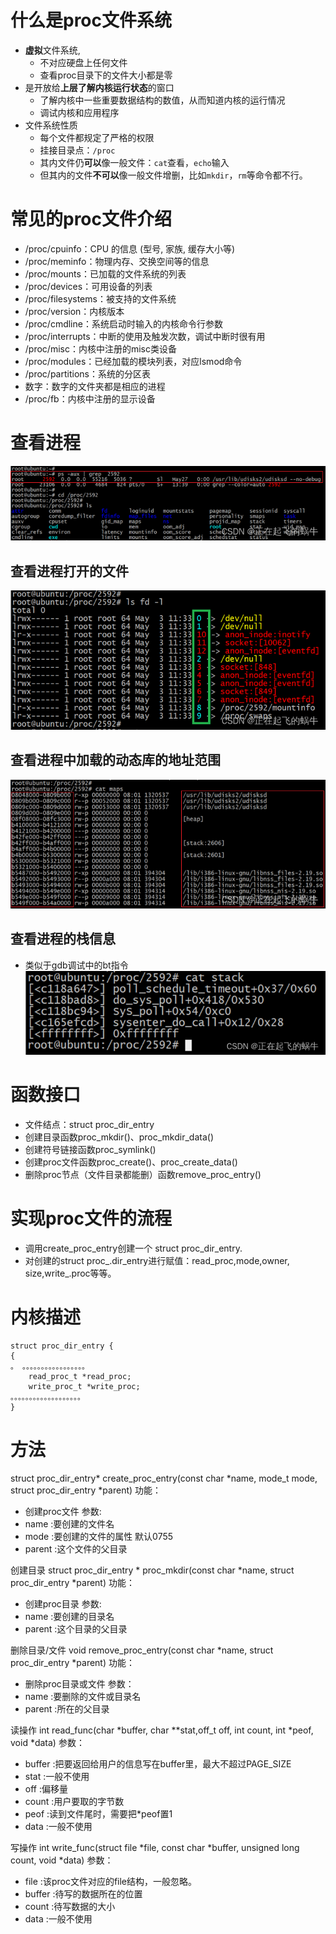 # 什么是proc文件系统
- **虚拟**文件系统,
	- 不对应硬盘上任何文件
	- 查看proc目录下的文件大小都是零
- 是开放给**上层了解内核运行状态**的窗口
	- 了解内核中一些重要数据结构的数值，从而知道内核的运行情况
	- 调试内核和应用程序
- 文件系统性质
	- 每个文件都规定了严格的权限
	- 挂接目录点：`/proc`
	- 其内文件仍**可以**像一般文件：`cat`查看，`echo`输入
	- 但其内的文件**不可以**像一般文件增删，比如`mkdir`，`rm`等命令都不行。

# 常见的proc文件介绍
- /proc/cpuinfo：CPU 的信息 (型号, 家族, 缓存大小等)
- /proc/meminfo：物理内存、交换空间等的信息
- /proc/mounts：已加载的文件系统的列表
- /proc/devices：可用设备的列表
- /proc/filesystems：被支持的文件系统
- /proc/version：内核版本
- /proc/cmdline：系统启动时输入的内核命令行参数
- /proc/interrupts：中断的使用及触发次数，调试中断时很有用
- /proc/misc：内核中注册的misc类设备
- /proc/modules：已经加载的模块列表，对应lsmod命令
- /proc/partitions：系统的分区表
- 数字：数字的文件夹都是相应的进程
- /proc/fb：内核中注册的显示设备

# 查看进程
![](../photo/Pasted%20image%2020230508161806.png)

## 查看进程打开的文件
![](../photo/Pasted%20image%2020230508161842.png)

## 查看进程中加载的动态库的地址范围
![](../photo/Pasted%20image%2020230508161858.png)

## 查看进程的栈信息
- 类似于gdb调试中的bt指令
![](../photo/Pasted%20image%2020230508161918.png)

# 函数接口
- 文件结点：struct proc_dir_entry
- 创建目录函数proc_mkdir()、proc_mkdir_data()
- 创建符号链接函数proc_symlink()
- 创建proc文件函数proc_create()、proc_create_data()
- 删除proc节点（文件目录都能删）函数remove_proc_entry()

# 实现proc文件的流程
- 调用create_proc_entry创建一个 struct proc_dir_entry.
- 对创建的struct proc_.dir_entry进行赋值：read_proc,mode,owner, size,write_.proc等等。

# 内核描述
```
struct proc_dir_entry {
{ 
。 。。。。。。。。。。。。。。。。。
	read_proc_t *read_proc;
	write_proc_t *write_proc;
。。。。。。。。。。。。。。。。。。。
}
```

# 方法
struct proc_dir_entry* create_proc_entry(const char *name, mode_t mode, struct proc_dir_entry *parent)
功能：
- 创建proc文件
参数:
- name :要创建的文件名
- mode :要创建的文件的属性 默认0755
- parent :这个文件的父目录

创建目录
struct proc_dir_entry * proc_mkdir(const char *name, struct proc_dir_entry *parent)
功能：
- 创建proc目录
参数:
- name :要创建的目录名
- parent :这个目录的父目录

删除目录/文件
void remove_proc_entry(const char *name, struct proc_dir_entry *parent)
功能：
- 删除proc目录或文件
参数：
- name :要删除的文件或目录名
- parent :所在的父目录

读操作
int read_func(char *buffer, char **stat,off_t off, int count, int *peof, void *data)
参数：
- buffer :把要返回给用户的信息写在buffer里，最大不超过PAGE_SIZE
- stat :一般不使用
- off :偏移量
- count :用户要取的字节数
- peof :读到文件尾时，需要把*peof置1
- data :一般不使用

写操作
int write_func(struct file *file, const char *buffer, unsigned long count, void *data)
参数：
- file :该proc文件对应的file结构，一般忽略。
- buffer :待写的数据所在的位置
- count :待写数据的大小
- data :一般不使用